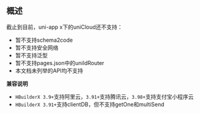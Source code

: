 ## 概述

截止到目前，uni-app x下的uniCloud还不支持：

- 暂不支持schema2code
- 暂不支持安全网络
- 暂不支持泛型
- 暂不支持pages.json中的uniIdRouter
- 本文档未列举的API均不支持

**兼容说明**

- `HBuilderX 3.9+`支持阿里云，`3.91+`支持腾讯云，`3.98+`支持支付宝小程序云
- `HBuilderX 3.91+`支持clientDB，但不支持getOne和multiSend


<!-- UTSUNICLOUDAPIJSON.uniCloud_props.description -->

<!-- UTSUNICLOUDAPIJSON.uniCloud_props.param -->

<!-- UTSUNICLOUDAPIJSON.uniCloud_props.returnValue -->

<!-- UTSUNICLOUDAPIJSON.uniCloud_props.compatibility -->

<!-- UTSUNICLOUDAPIJSON.uniCloud_props.tutorial -->